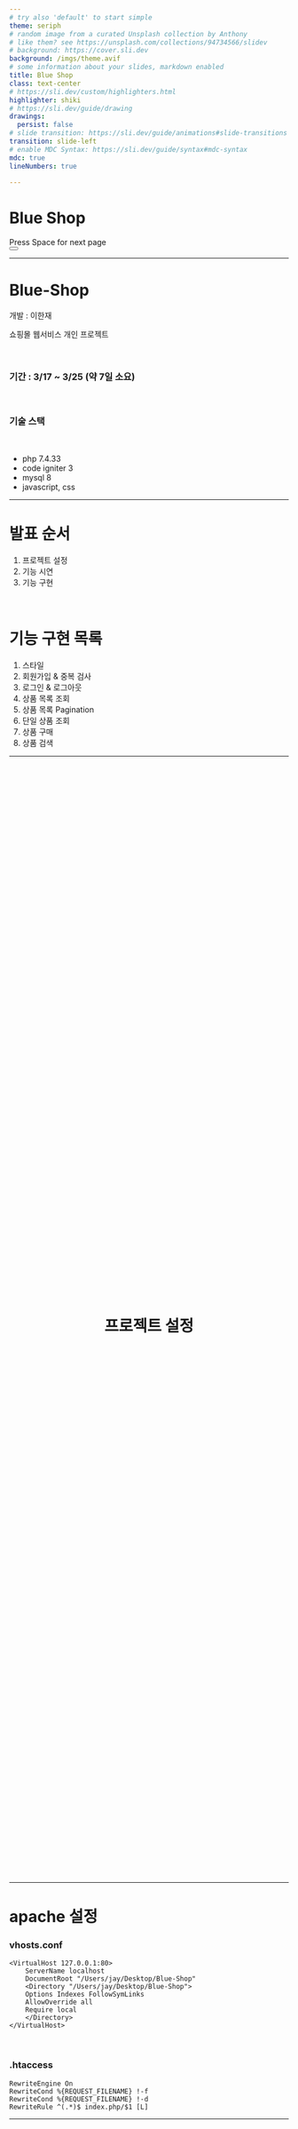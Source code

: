```yaml
---
# try also 'default' to start simple
theme: seriph
# random image from a curated Unsplash collection by Anthony
# like them? see https://unsplash.com/collections/94734566/slidev
# background: https://cover.sli.dev
background: /imgs/theme.avif
# some information about your slides, markdown enabled
title: Blue Shop
class: text-center
# https://sli.dev/custom/highlighters.html
highlighter: shiki
# https://sli.dev/guide/drawing
drawings:
  persist: false
# slide transition: https://sli.dev/guide/animations#slide-transitions
transition: slide-left
# enable MDC Syntax: https://sli.dev/guide/syntax#mdc-syntax
mdc: true
lineNumbers: true

---
```


# Blue Shop

<div class="pt-12">
  <span @click="$slidev.nav.next" class="px-2 py-1 rounded cursor-pointer" hover="bg-white bg-opacity-10">
    Press Space for next page <carbon:arrow-right class="inline"/>
  </span>
</div>

<div class="abs-br m-6 flex gap-2">
  <button @click="$slidev.nav.openInEditor()" title="Open in Editor" class="text-xl slidev-icon-btn opacity-50 !border-none !hover:text-white">
    <carbon:edit />
  </button>
  <a href="https://github.com/jayhanjaelee/blue-shop" target="_blank" alt="GitHub" title="Open in GitHub"
    class="text-xl slidev-icon-btn opacity-50 !border-none !hover:text-white">
    <carbon-logo-github />
  </a>
</div>

<!-- 안녕하세요 코멘트 테스트입니다. -->

---

# Blue-Shop

개발 : 이한재

쇼핑몰 웹서비스 개인 프로젝트

<br>

### 기간 : 3/17 ~ 3/25 (약 7일 소요)

<br>

### 기술 스택 

<br>

- php 7.4.33 
- code igniter 3
- mysql 8 
- javascript, css

---

# 발표 순서

1. 프로젝트 설정
2. 기능 시연
3. 기능 구현

<br>

# 기능 구현 목록

1. 스타일
2. 회원가입 & 중복 검사
3. 로그인 & 로그아웃
4. 상품 목록 조회
5. 상품 목록 Pagination
6. 단일 상품 조회
7. 상품 구매
8. 상품 검색

---

<div style="display: flex; min-height: 50vh; justify-content: center; align-items: center;">
  <h1>프로젝트 설정</h1>
</div>

---

# apache 설정

### vhosts.conf

```
<VirtualHost 127.0.0.1:80>
    ServerName localhost
    DocumentRoot "/Users/jay/Desktop/Blue-Shop"
    <Directory "/Users/jay/Desktop/Blue-Shop">
    Options Indexes FollowSymLinks
    AllowOverride all
    Require local
    </Directory>
</VirtualHost>
```

<br>

### .htaccess

```
RewriteEngine On
RewriteCond %{REQUEST_FILENAME} !-f
RewriteCond %{REQUEST_FILENAME} !-d
RewriteRule ^(.*)$ index.php/$1 [L]
```

---

<div style="display: flex; min-height: 50vh; justify-content: center; align-items: center;">
  <h1>기능 구현</h1>
</div>

---

# 1. 스타일

### 폴더 구조

<br>

```
static/css
├── layout
│   ├── carousel.css
│   ├── footer.css
│   ├── header.css
│   ├── layout.css
│   ├── login.css
│   ├── new_products_section.css
│   ├── product.css
│   ├── products.css
│   └── register.css
├── reset.css
├── style.css
├── typpograph.css
├── utils.css
└── vars.css

2 directories, 14 files
```

---

# style.css

```css {all}{maxHeight:'400px'}
@layer reset, typograph, utils;
@layer layout;
@layer layout.header, layout.carousel, layout.new_products_section, layout.footer;
@layer layout.login;
@layer layout.register;
@layer layout.products;
@layer layout.product;

@import url("https://cdn.jsdelivr.net/npm/bootstrap-icons@1.11.3/font/bootstrap-icons.min.css");
@import url('https://fonts.googleapis.com/css2?family=Noto+Sans:ital,wght@0,100..900;1,100..900&display=swap');
@import url('https://fonts.googleapis.com/css2?family=Nanum+Gothic:wght@400;700;800&display=swap');
@import url(./vars.css);
@import url(./reset.css);
@import url(./typpograph.css);
@import url(./utils.css);
@import url(./layout/layout.css);

/* Index Page */
@import url(./layout/header.css);
@import url(./layout/carousel.css);
@import url(./layout/new_products_section.css);
@import url(./layout/footer.css);

/* Login Page */
@import url(./layout/login.css);

/* Register Page */
@import url(./layout/register.css);

/* Products Page */
@import url(./layout/products.css);

/* Product Page */
@import url(./layout/product.css);
```

---

# vars.css

### 필요한 색상 변수로 관리

<br>

```css {all}{maxHeight:'400px'}
:root {
  --orange: #FA6230;
  --lightblue: #D1E8F7;
  --blue57: #5780E2;
  --blue31: #3168AD;
  --blue33: #3361E0;
  --lightgray: #eaeaea;
  --lightgray2: #efeaea;
  --graycd: #cdcbcb;
  --gray9b: #9B9B9B;
  --gray55: #555555;
  --grayb5: #B5B5B5;
  --graya9: #A9A9A9;
  --white: #F7F7F7;
  --darkwhite: #f7f7f7d9;
  --black33: #333333;
}
```

---

# layout

#### 마켓컬리 레이아웃 참고

![figma](/imgs/figma.png)

---

# header

```html {all}{maxHeight:'400px'}
<head>
  <meta charset="UTF-8">
  <meta name="viewport" content="width=device-width, initial-scale=1.0">
  <title>Blue Shop - <?= $title ?></title>
  <link rel="stylesheet" href="/static/css/style.css">
</head>
```

---

# footer

```html {all}{maxHeight:'400px'}
  <script src="https://kit.fontawesome.com/bacab07d7b.js" crossorigin="anonymous"></script>
  <script type="module" src="/static/js/constants.js"></script>
  <script type="module" src="/static/js/utils.js"></script>
  <script type="module" src="/static/js/user/logout.js"></script>
  <?php
  $path = explode('/', $_SERVER['REQUEST_URI'])[1]
  ?>
  <?php
  if ($path === 'register') {
  ?>
  <script type="module" src="/static/js/user/register.js"></script>
  <?php
  }
  ?>
  <?php
  if ($path === 'login') {
  ?>
  <script type="module" src="/static/js/user/login.js"></script>
  <?php
  }
  ?>
  <?php
  if ($path === 'products') {
  ?>
  <script type="module" src="/static/js/pagination.js"></script>
  <?php
  }
  ?>
  <?php
  if ($path === 'product') {
  ?>
  <script type="module" src="/static/js/product.js"></script>
  <?php
  }
  ?>
```

---

# 프로젝트 전체 폴더 구조

controllers, views, models

```sh {all}{maxHeight:'400px'}
./application/controllers
├── Api.php
├── Home.php
├── Login.php
├── Product.php
├── Products.php
└── Register.php

1 directory, 6 files

./application/views
├── components
│   ├── carousel.php
│   ├── pagination.php
│   └── search_pagination.php
├── home.php
├── login.php
├── product.php
├── products.php
├── products_by_search.php
├── register.php
└── templates
    ├── footer.php
    └── header.php

6 directories, 24 files

./application/models
├── product_model.php
└── user_model.php

1 directory, 2 files
```

---

# javascript

```sh
static/js
├── constants.js
├── pagination.js
├── product.js
├── user
│   ├── login.js
│   ├── logout.js
│   └── register.js
└── utils.js

2 directories, 7 files
```

---

# DB Schema

```sql {1-11|13-21|23-29|31-35|37-44|all}{maxHeight:'400px'}
-- users
CREATE TABLE `users` (
	`id`	integer	NOT NULL PRIMARY KEY AUTO_INCREMENT,
	`user_id`	varchar(12)	UNIQUE NOT NULL,
	`password`	varchar(255)	NOT NULL,
	`name`	varchar(6)	NOT NULL,
	`email`	varchar(255)	UNIQUE NULL,
	`mobile_phone`	varchar(255)	UNIQUE NULL,
	`address`	varchar(255) NULL,
	`point`	INT UNSIGNED	NULL DEFAULT 200000
);

-- products
CREATE TABLE `products` (
	`id`	integer	NOT NULL PRIMARY KEY AUTO_INCREMENT,
	`name`	varchar(255)	NULL,
	`price`	decimal(7,0)	NULL,
	`stock`	integer	NULL	DEFAULT 99,
	`image`	varchar(255)	NULL,
	`category_id`	integer	NOT NULL
);

-- product foreign key
ALTER TABLE `products` ADD CONSTRAINT `FK_categories_TO_products_1` FOREIGN KEY (
	`category_id`
)
REFERENCES `categories` (
	`id`
);

-- 카테고리
CREATE TABLE `categories` (
	`id`	integer	NOT NULL PRIMARY KEY AUTO_INCREMENT,
	`name`	varchar(255)	NULL
);

-- 세션 테이블
CREATE TABLE IF NOT EXISTS `ci_sessions` (
        `id` varchar(128) NOT NULL,
        `ip_address` varchar(45) NOT NULL,
        `timestamp` int(10) unsigned DEFAULT 0 NOT NULL,
        `data` blob NOT NULL,
        KEY `ci_sessions_timestamp` (`timestamp`)
);
```

---

# Router

```php {all}{maxHeight:'400px'}
// Custom Routing
$route['/'] = 'home';

$route['register'] = 'register';

$route['login'] = 'login';

$route['products'] = 'products';
$route['products/(:num)'] = 'products/getProducts/$1';

$route['product'] = 'product';
$route['product/(:num)'] = 'product/getProduct/$1';

// search results
$route['products/search'] = 'products/getProductsBySearch/$1';
$route['products/search/(:num)'] = 'products/getProductsBySearch/$1';

// API
$route['api/user/register'] = 'api/register';
$route['api/user/login'] = 'api/login';
$route['api/user/logout'] = 'api/logout';
$route['api/user/check/duplicate'] = 'api/check_duplicate';

$route['api/prouducts'] = 'api/products';
$route['api/prouducts/(:num)'] = 'api/products/$1';

$route['api/products/search'] = 'api/products_search';
$route['api/products/search/(:num)'] = 'api/products_search/$1';

$route['api/product'] = 'api/product';
$route['api/product/(:num)'] = 'api/product/$1';
$route['api/product/buy/(:num)'] = 'api/product_buy/$1';
```
---

# BS_Controller

```php {1|2|4-8|10-30|32-41|all}{maxHeight:'400px'}
class BS_Controller extends CI_Controller {
  public $pageTitle = 'Home';

  public function __construct($_pageTitle) {
    parent::__construct();
    $this->pageTitle = $_pageTitle;
    $this->load->model('user_model');
  }

  public function render($params = null) {
    $user_info = null;
    if ($this->session->userdata('user_id')) {
      $user_info = $this->user_model->get_insensitive_info($this->session->userdata['user_id']);
    }

    // user 정보 session 에서 가져와서 header 에 로그인 정보 보여줌
    $this->load->view(
      'templates/header',
      array('title' => $this->pageTitle, 'user_info' => $user_info)
    );

    // params 있으면 view 로드할 때 data binding.
    if (!empty($params)) {
      $this->load->view($this->pageTitle, $params);
    } else {
      $this->load->view($this->pageTitle);
    }

    $this->load->view('templates/footer');
  }

  // view controller 단에서 api 요청하기 위한 메서드 _request($url)
  protected function _request($url) {
    $ch = curl_init();
    curl_setopt($ch, CURLOPT_URL, $url);
    curl_setopt($ch, CURLOPT_RETURNTRANSFER, 1);
    curl_setopt($ch, CURLOPT_CONNECTTIMEOUT, 10);
    $response = curl_exec($ch);
    curl_close($ch);
    return $response;
  }
}
```

---

<div style="display: flex; min-height: 50vh; justify-content: center; align-items: center;">
  <h1>기능 시연</h1>
</div>

---

# 2. 회원가입

### API: http://localhost/api/user/register POST

### request body

```json {monaco}
{
    "user_id": "hanjaelee",
    "password": "1234",
    "re_password": "1234",
    "address" : "my address",
    "email": "jay@hanjaelee.com",
    "mobile_phone": "01099769307"
}
```

### response

```json {1-5|7-14|all}{maxHeight:'400px'}
// 회원가입 성공 200 OK
{
    "status": "success_then_redirect",
    "message": "회원가입 되었습니다."
}

// 이미 존재하는 유저 409 conflict
{
    "status": "success",
    "message": "이미 존재하는 유저입니다.\n다른 아이디를 사용해주세요."
}
```
---

# controllers/api.php

### register_post() method

```php {all}{maxHeight:'400px'}
public function register_post() {
  $input_data = $this->_get_user_input();
  $user = $this->user_model->get($input_data['user_id']);

  // 유저 정보 조회 후 존재하면 에러 리턴
  if ($user !== null) {
    return $this->response(
      res['user_already_exists']['res'],
      res['user_already_exists']['code'],
    );
  }

  // input 비밀번호, 비밀번호 확인 검사
  if (!check_password($input_data['password'], $input_data['re_password'])) {
    return $this->response(
      res['fail_password_check']['res'],
      res['fail_password_check']['code'],
    );
  }

  // 비밀번호 일치하면 회원가입 성공
  $input_data['password'] = hash_password($input_data['password']);
  $result = $this->user_model->register($input_data);

  if (!$result) {
    return $this->response(
      res['fail_register']['res'],
      res['fail_register']['code']
    );
  }

  return $this->response(
    res['success_register']['res'],
    res['success_register']['code']
  );
}
```

---

# 중복검사

### API: http://localhost/api/user/check/duplicate POST

### request body

```json {monaco}{maxHeight:'400px'}
{
    "user_id": "hanjaelee"
}
```

### response

```json {1-5|7-11|all}{maxHeight:'400px'}
// 200 ok
{
    "status": "success",
    "message": "사용가능한 아이디 입니다."
}

// 409 conflict
{
    "status": "success",
    "message": "이미 존재하는 유저입니다.\n다른 아이디를 사용해주세요."
}
```

---

# controllers/api.php

### check_duplicate_post()

```php {2-4|6-12|14-18|all}{maxHeight:'400px'}
public function check_duplicate_post() {
  // 유저 조회
  $input_data = $this->_get_user_input();
  $user = $this->user_model->get_insensitive_info($input_data['user_id']);

  // 유저가 존재하지 않을 경우 사용가능한 아이디
  if (!$user) {
    return $this->response(
      res['user_id_available']['res'],
      res['user_id_available']['code'],
    );
  }

  // 중복 아이디
  return $this->response(
    res['user_already_exists']['res'],
    res['user_already_exists']['code'],
  );
}
```

---

# 3. 로그인 & 로그아웃

### API: http://localhost/api/user/login GET

### request body

```json {monaco}{maxHeight:'400px'}
{
    "user_id": "hanjaelee",
    "password": "1234"
}
```

### response

```json {1-5|6-10|12-17|all}{maxHeight:'400px'}
// 로그인 성공 200 OK
{
    "status": "success_then_redirect",
    "message": "로그인 되었습니다."
}

// 존재하지 않는 사용자 400 Bad Request
{
  "status": "fail",
  "message": "존재하지 않는 사용자입니다."
}

// 비밀번호 불일치 401 Unauthorized
{
    "status": "fail",
    "message": "패스워드가 일치하지 않습니다."
}
```

---

# controllers/api.php

### login_post() method

```php {1-5|7-10|12-18|20-25|27-41|all}{maxHeight:'400px'}
private function _get_user_input() {
  // request body 읽는 부분
  $data = json_decode(file_get_contents('php://input'), true);
  return $data;
}

public function login_post() {
  $input_data = $this->_get_user_input();

  $user = $this->user_model->get($input_data['user_id']);

  // user id does not exists.
  if ($user === null) {
    return $this->response(
      res['user_not_exists']['res'],
      res['user_not_exists']['code'],
    );
  }

  if (!verify_password($input_data['password'], $user->password)) {
    return $this->response(
      res['invalid_password']['res'],
      res['invalid_password']['code']
    );
  }

  // session 발급해서 리턴으로 주어야함
  $payload = array(
    'user_id' => $user->user_id,
    'name' => $user->name,
    'point' => $user->point,
    'logged_in' => true
  );

  // 로그인 성공했을 때 session 설정.
  $this->session->set_userdata($payload);

  return $this->response(
    res['success_login']['res'],
    res['success_login']['code']
  );
}

```

---

# 로그아웃

### API: http://localhost/api/user/logout GET

### response

```json {all}
{
    "status": "success_then_redirect",
    "message": "로그아웃 되었습니다."
}
```

### controllers/api.php

```php {2|3-6}{maxHeight:'400px'}
public function logout_get() {
  $this->session->sess_destroy();
  return $this->response(
    res['success_logout']['res'],
    res['success_logout']['code'],
  );
}
```

---

# 4. 상품 목록 조회

### API: localhost/api/products/{page}?category=fashion GET

### request
```txt {monaco}{maxHeight:'400px'}
Query Params

?category=fashion
?category=food
?category=digital
```

---

# 상품 목록 조회 response 

```json {all}{maxHeight:'450px'}
{
    "products": [
        {
            "id": "1",
            "name": "fashion item 01",
            "price": "43700",
            "stock": "92",
            "image": "1.avif",
            "category_id": "1"
        },
        {
            "id": "2",
            "name": "fashion item 02",
            "price": "72700",
            "stock": "99",
            "image": "10.avif",
            "category_id": "1"
        },
        {
            "id": "3",
            "name": "fashion item 03",
            "price": "73500",
            "stock": "99",
            "image": "1.avif",
            "category_id": "1"
        },
        {
            "id": "4",
            "name": "fashion item 04",
            "price": "97400",
            "stock": "99",
            "image": "3.avif",
            "category_id": "1"
        },
        {
            "id": "5",
            "name": "유니클로 데님자켓",
            "price": "25100",
            "stock": "99",
            "image": "6.avif",
            "category_id": "1"
        },
        {
            "id": "6",
            "name": "fashion item 06",
            "price": "98700",
            "stock": "99",
            "image": "10.avif",
            "category_id": "1"
        }
    ],
    "count": "300"
}

```

---

# controllers/api.php

### 상품목록 조회 

### categories 상수

```php {all}
define('categories', array(
  'fashion' => 1,
  'food' => 2,
  'digital' => 3,
));
```

```php {2-9|11-14|16-18|20-26|28-34|all}{maxHeight:'400px'}
public function products_get($page = 1) {
  // 카테고리 유효성 검사
  $is_valid_category = in_array($_GET['category'], array_keys(categories), true);
  if (!$is_valid_category) {
    return $this->response(
      res['invalid_category']['res'],
      res['invalid_category']['code']
    );
  }

  // 기본 property 설정 (카테고리 id, limit, offset)
  $cid = categories[$_GET['category']];
  $limit = 6;
  $offset = ($page - 1) * $limit;

  // db products 테이블 에서 products, counts 조회
  $products = $this->product_model->get_products($cid, $limit, $offset);
  $count = $this->product_model->get_products_count(array('cid' => $cid));

  // 페이지가 더이상 없을 경우 에러리턴
  if ($products === null) {
    return $this->response(
      res['no_more_products']['res'],
      res['no_more_products']['code']
    );
  }

  // 성공시 producst 배열에 저장하여 리턴
  $data = array(
    'products' => $products,
    'count' => $count->products_count
  );

  return $this->response($data, 200);
}
```
---

# 5. 상품 목록 Pagination

### views/components/pagination.php

```php {2-4|6|8-12|14-18|20-25|all}{maxHeight:'450px'}
<?php
$page_count_at_once = 9; // 한 화면에 보여질 페이지 수
$products_count_at_once = 6; // 한 화면에 보여질 상품 수
$current_page = $this->uri->segment(2); // 현재 페이지

$max_page = ceil($data['count'] / $products_count_at_once); // 최대 페이지 개수

// page_group 어떤 페이지 번호가 속한 그룹의 값
// 1 page group -> 1,2,3,4,5,6,7,8,9
// 2 page group -> 10,11,12,13,14,15,16,17,18,19
// 3 page group -> 20,21,22,23,24,25,26,27,28,29
$page_group = ceil($current_page / $page_count_at_once); // 현재 페이지 그룹

// 한 화면에 보여지는 페이지 중 첫번째 페이지 
// 1 page group -> 1
// 2 page group -> 10
// 3 page group -> 20
$first_page = (($page_group - 1) * $page_count_at_once) + 1;

// 한 화면에 보여지는 페이지 중 마지막 페이지
// 1 page group -> 9
// 2 page group -> 19
// 3 page group -> 29
$last_page = $page_group * $page_count_at_once;
?>
```

---

# 6. 단일 상품 조회

### API: http://localhost/api/product/{id} GET

### request url

```txt {monaco}
http://localhost/api/product/1
```

### response

```json {all}{maxHeight:'400px'}
// 200 ok
{
    "id": "1",
    "name": "fashion item 01",
    "price": "43700",
    "stock": "94",
    "image": "1.avif",
    "category_id": "1"
}
```

---

# controllers/api.php

### product_get() method

```php {2-3|5-11|13-14|all}{maxHeight:'400px'}
public function product_get($product_id) {
  // db products 테이블에서 id 로 상품 조회
  $product = $this->product_model->get($product_id);

  // 상품 존재하지 않을 경우 에러 리턴
  if ($product === null) {
    return $this->response(
      res['not_exists_product']['res'],
      res['not_exists_product']['code'],
    );
  }

  // 성공시 상품 리턴
  return $this->response($product, 200);
}
```

---

# 7. 상품 구매

### API: http://localhost/api/product/buy/1

### cookie

```txt
ci_session=5b4ltd1e01021rs7km0cu120j49nc31m; Path=/; HttpOnly;
```

### request body

```json {monaco}{maxHeight:'400px'}
{
    "product_count": 1,
    "price": 43700
}

```

### response

```json {1-5|7-11|all}{maxHeight:'400px'}
// 200 ok
{
  "status": "success_then_reload",
  "message": "상품 구매가 완료되었습니다."
}

// 400 bad request (포인트 부족)
{
    "status": "fail",
    "message": "잔여 포인트가 부족합니다."
}
```

---

# controllers/api.php

### product_buy_post($product_id) method

```php {2-4|6-10|12-19|21-27|30-36|all}{maxHeight:'400px'}
public function product_buy_post($product_id) {
  // 유저 입력 설정
  $input_data = $this->_get_user_input();
  $data = $input_data;

  // 상품 구매가 가능한 포인트가 있는 유저인지 확인하기 위해 users 테이블에서 유저정보 조회
  $user_info = $this->user_model->get_insensitive_info($this->session->userdata['user_id']);
  $data['user_id'] = $user_info->user_id;
  $data['name'] = $user_info->name;
  $data['point'] = intval($user_info->point);

  // 상품 재고 에러
  $result = $this->product_model->update_stock($product_id, $data['product_count']);
  if (!$result) {
    $this->response(
      res['no_more_stock']['res'],
      res['no_more_stock']['code'],
    );
  }

  // 유저 포인트 에러
  $result = $this->user_model->update_point($data['user_id'], $data['price']);
  if (!$result) {
    $this->response(
      res['not_enough_point']['res'],
      res['not_enough_point']['code'],
    );
  }

  // success
  return $this->response(
    $this->response(
      res['success_buy_product']['res'],
      res['success_buy_product']['code'],
    )
  );
}
```

---

# 8. 상품 검색

### API: http://localhost/api/products/search/{page}?query={query}

```txt
Query Params
?query=item 1
?query=키보드
?query=갤럭시탭
```

### response

```json {all}{maxHeight:'400px'}
{
    "products": [
        {
            "id": "102",
            "name": "fashion item 102",
            "price": "18400",
            "stock": "99",
            "image": "8.avif",
            "category_id": "1"
        },
        {
            "id": "103",
            "name": "fashion item 103",
            "price": "11800",
            "stock": "99",
            "image": "8.avif",
            "category_id": "1"
        },
        {
            "id": "104",
            "name": "fashion item 104",
            "price": "92400",
            "stock": "99",
            "image": "9.avif",
            "category_id": "1"
        },
        {
            "id": "105",
            "name": "fashion item 105",
            "price": "87700",
            "stock": "99",
            "image": "8.avif",
            "category_id": "1"
        },
        {
            "id": "106",
            "name": "fashion item 106",
            "price": "13900",
            "stock": "99",
            "image": "6.avif",
            "category_id": "1"
        },
        {
            "id": "107",
            "name": "fashion item 107",
            "price": "67200",
            "stock": "99",
            "image": "10.avif",
            "category_id": "1"
        }
    ],
    "count": "131"
}
```

---

# controllers/api.php

### producst_search_get($page) method

```php {2-6|8-11|13-15|17-23|all}{maxHeight:'400px'}
public function products_search_get($page = 1) {
  // query 설정
  $query = '';
  if (isset($_GET['query'])) {
    $query = $_GET['query'];
  }

  // limit, offset, query 공백 디코딩.
  $limit = 6;
  $offset = ($page - 1) * $limit;
  $query = urldecode($query); // %20 -> whitespace

  // producst db 에서 조회
  $products = $this->product_model->get_products_by_search($query, $limit, $offset);
  $count = $this->product_model->get_products_count(array("query" => $query));

  // 성공시 producst, count 반환
  $data = array(
    'products' => $products,
    'count' => $count->products_count
  );

  return $this->response($data, 200);
}
```

---

<div style="display: flex; min-height: 50vh; justify-content: center; align-items: center;">
  <h1>감사합니다.</h1>
</div>

---

